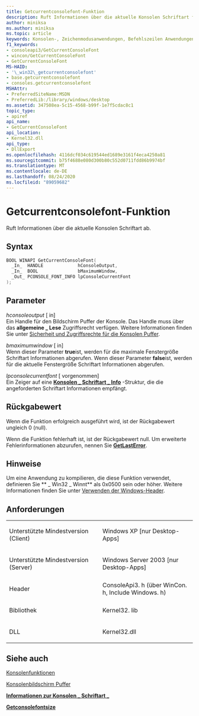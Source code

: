 ```yaml
---
title: Getcurrentconsolefont-Funktion
description: Ruft Informationen über die aktuelle Konsolen Schriftart für einen angegebenen Konsolenbildschirm Puffer ab.
author: miniksa
ms.author: miniksa
ms.topic: article
keywords: Konsolen-, Zeichenmodusanwendungen, Befehlszeilen Anwendungen, Terminalanwendungen, Konsolen-API
f1_keywords:
- consoleapi3/GetCurrentConsoleFont
- wincon/GetCurrentConsoleFont
- GetCurrentConsoleFont
MS-HAID:
- '\_win32\_getcurrentconsolefont'
- base.getcurrentconsolefont
- consoles.getcurrentconsolefont
MSHAttr:
- PreferredSiteName:MSDN
- PreferredLib:/library/windows/desktop
ms.assetid: 347508ea-5c15-4568-b99f-1e7f5cdac8c1
topic_type:
- apiref
api_name:
- GetCurrentConsoleFont
api_location:
- Kernel32.dll
api_type:
- DllExport
ms.openlocfilehash: 4116dcf034c619544ed1689e3161f4eca4250a81
ms.sourcegitcommit: b75f4688e080d300b80c552d0711fdd86b9974bf
ms.translationtype: MT
ms.contentlocale: de-DE
ms.lasthandoff: 08/24/2020
ms.locfileid: "89059682"
---
```

# <a name="getcurrentconsolefont-function"></a>Getcurrentconsolefont-Funktion


Ruft Informationen über die aktuelle Konsolen Schriftart ab.

<a name="syntax"></a>Syntax
------

```C
BOOL WINAPI GetCurrentConsoleFont(
  _In_  HANDLE             hConsoleOutput,
  _In_  BOOL               bMaximumWindow,
  _Out_ PCONSOLE_FONT_INFO lpConsoleCurrentFont
);
```

<a name="parameters"></a>Parameter
----------

*hconsoleoutput* \[ in\]  
Ein Handle für den Bildschirm Puffer der Konsole. Das Handle muss über das **allgemeine \_ Lese** Zugriffsrecht verfügen. Weitere Informationen finden Sie unter [Sicherheit und Zugriffsrechte für die Konsolen Puffer](console-buffer-security-and-access-rights.md).

*bmaximumwindow* \[ in\]  
Wenn dieser Parameter **true**ist, werden für die maximale Fenstergröße Schriftart Informationen abgerufen. Wenn dieser Parameter **false**ist, werden für die aktuelle Fenstergröße Schriftart Informationen abgerufen.

*lpconsolecurrentfont* \[ vorgenommen\]  
Ein Zeiger auf eine [**Konsolen \_ Schriftart \_ Info**](console-font-info-str.md) -Struktur, die die angeforderten Schriftart Informationen empfängt.

<a name="return-value"></a>Rückgabewert
------------

Wenn die Funktion erfolgreich ausgeführt wird, ist der Rückgabewert ungleich 0 (null).

Wenn die Funktion fehlerhaft ist, ist der Rückgabewert null. Um erweiterte Fehlerinformationen abzurufen, nennen Sie [**GetLastError**](https://msdn.microsoft.com/library/windows/desktop/ms679360).

<a name="remarks"></a>Hinweise
-------

Um eine Anwendung zu kompilieren, die diese Funktion verwendet, definieren Sie ** \_ Win32 \_ Winnt** als 0x0500 sein oder höher. Weitere Informationen finden Sie unter [Verwenden der Windows-Header](https://msdn.microsoft.com/library/windows/desktop/aa383745).

<a name="requirements"></a>Anforderungen
------------

<table>
<colgroup>
<col width="50%" />
<col width="50%" />
</colgroup>
<tbody>
<tr class="odd">
<td><p>Unterstützte Mindestversion (Client)</p></td>
<td><p>Windows XP [nur Desktop-Apps]</p></td>
</tr>
<tr class="even">
<td><p>Unterstützte Mindestversion (Server)</p></td>
<td><p>Windows Server 2003 [nur Desktop-Apps]</p></td>
</tr>
<tr class="odd">
<td><p>Header</p></td>
<td>ConsoleApi3. h (über WinCon. h, Include Windows. h)</td>
</tr>
<tr class="even">
<td><p>Bibliothek</p></td>
<td>Kernel32. lib</td>
</tr>
<tr class="odd">
<td><p>DLL</p></td>
<td>Kernel32.dll</td>
</tr>
<tr class="even">
</tr>
<tr class="odd">
</tr>
<tr class="even">
</tr>
</tbody>
</table>

## <a name="span-idsee_alsospansee-also"></a><span id="see_also"></span>Siehe auch


[Konsolenfunktionen](console-functions.md)

[Konsolenbildschirm Puffer](console-screen-buffers.md)

[**Informationen zur Konsolen \_ Schriftart \_**](console-font-info-str.md)

[**Getconsolefontsize**](getconsolefontsize.md)

 

 




